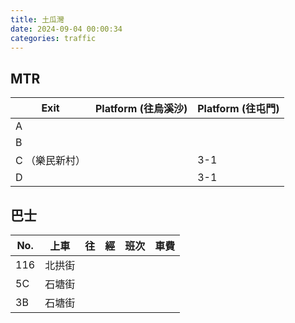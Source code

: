```yaml
---
title: 土瓜灣
date: 2024-09-04 00:00:34
categories: traffic
---
```


## MTR

| Exit           | Platform (往烏溪沙) | Platform (往屯門) |
| -------------- | ------------------- | ----------------- |
| A              |                     |                   |
| B              |                     |                   |
| C （樂民新村） |                     | 3-1               |
| D              |                     | 3-1               |

## 巴士

| No. | 上車   | 往  | 經  | 班次 | 車費 |
| ------ | ------ | --- | --- | ---- | ---- |
| 116    | 北拱街 |     |     |      |      |
| 5C     | 石塘街 |     |     |      |      |
| 3B     | 石塘街 |     |     |      |      |

